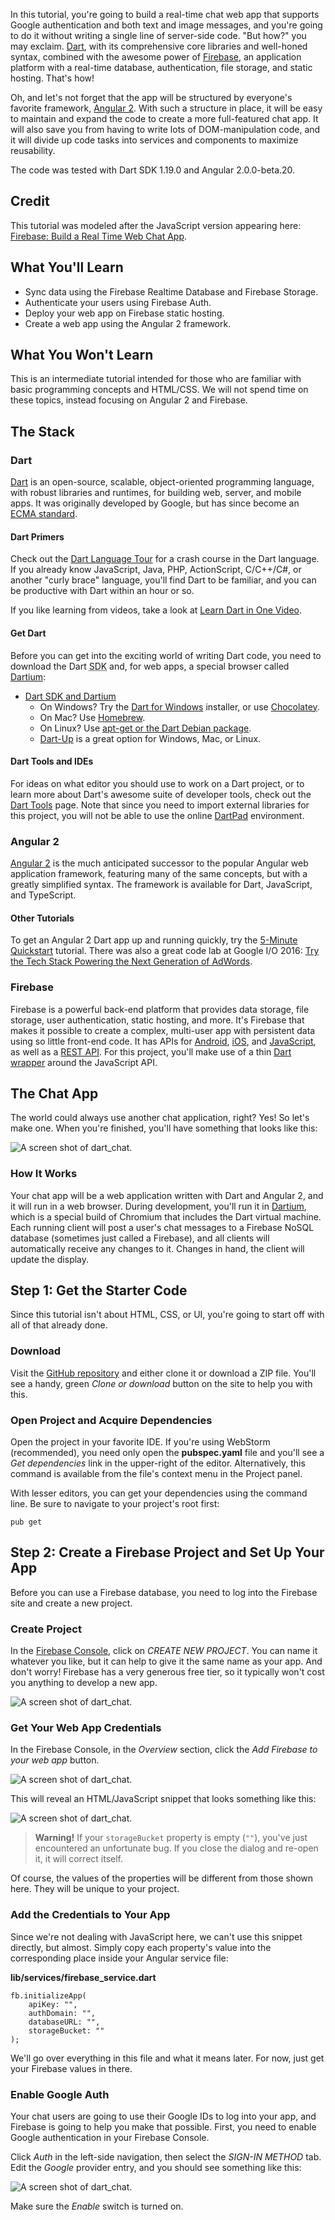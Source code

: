 In this tutorial, you're going to build a real-time chat web app that supports Google authentication and both text and image messages, and you're going to do it without writing a single line of server-side code. "But how?" you may exclaim. [Dart](https://www.dartlang.org/), with its comprehensive core libraries and well-honed syntax, combined with the awesome power of [Firebase](https://firebase.google.com/), an application platform with a real-time database, authentication, file storage, and static hosting. That's how!

Oh, and let's not forget that the app will be structured by everyone's favorite framework, [Angular 2](https://angular.io/). With such a structure in place, it will be easy to maintain and expand the code to create a more full-featured chat app. It will also save you from having to write lots of DOM-manipulation code, and it will divide up code tasks into services and components to maximize reusability.

The code was tested with Dart SDK 1.19.0 and Angular 2.0.0-beta.20.

## Credit
This tutorial was modeled after the JavaScript version appearing here: [Firebase: Build a Real Time Web Chat App](https://codelabs.developers.google.com/codelabs/firebase-web/).

## What You'll Learn

- Sync data using the Firebase Realtime Database and Firebase Storage.
- Authenticate your users using Firebase Auth.
- Deploy your web app on Firebase static hosting.
- Create a web app using the Angular 2 framework.

## What You Won't Learn

This is an intermediate tutorial intended for those who are familiar with basic programming concepts and HTML/CSS. We will not spend time on these topics, instead focusing on Angular 2 and Firebase.

## The Stack

### Dart
[Dart](https://www.dartlang.org) is an open-source, scalable, object-oriented programming language, with robust libraries and runtimes, for building web, server, and mobile apps. It was originally developed by Google, but has since become an [ECMA standard](http://www.ecma-international.org/publications/standards/Ecma-408.htm).

#### Dart Primers
Check out the [Dart Language Tour](https://www.dartlang.org/guides/language/language-tour) for a crash course in the Dart language. If you already know JavaScript, Java, PHP, ActionScript, C/C++/C#, or another "curly brace" language, you'll find Dart to be familiar, and you can be productive with Dart within an hour or so.

If you like learning from videos, take a look at [Learn Dart in One Video](https://www.youtube.com/watch?v=OLjyCy-7U2U&feature=autoshare).

#### Get Dart
Before you can get into the exciting world of writing Dart code, you need to download the Dart <abbr title="Software Development Kit">SDK</abbr> and, for web apps, a special browser called [Dartium](https://webdev.dartlang.org/tools/dartium):

 - [Dart SDK and Dartium](https://www.dartlang.org/downloads/)
     - On Windows? Try the [Dart for Windows](http://www.gekorm.com/dart-windows/) installer, or use [Chocolatey](https://www.dartlang.org/downloads/windows.html).
     - On Mac? Use [Homebrew](https://www.dartlang.org/downloads/mac.html).
     - On Linux? Use [apt-get or the Dart Debian package](https://www.dartlang.org/downloads/linux.html).
     - [Dart-Up](https://www.npmjs.com/package/dart-up) is a great option for Windows, Mac, or Linux.
     
#### Dart Tools and IDEs
For ideas on what editor you should use to work on a Dart project, or to learn more about Dart's awesome suite of developer tools, check out the [Dart Tools](https://www.dartlang.org/tools) page. Note that since you need to import external libraries for this project, you will not be able to use the online [DartPad](https://www.dartlang.org/tools/dartpad) environment.

### Angular 2
[Angular 2](https://angular.io) is the much anticipated successor to the popular Angular web application framework, featuring many of the same concepts, but with a greatly simplified syntax. The framework is available for Dart, JavaScript, and TypeScript.

#### Other Tutorials
To get an Angular 2 Dart app up and running quickly, try the [5-Minute Quickstart](https://angular.io/docs/dart/latest/quickstart.html) tutorial. There was also a great code lab at Google I/O 2016: [Try the Tech Stack Powering the Next Generation of AdWords](https://codelabs.developers.google.com/codelabs/ng2-dart/index.html).

### Firebase
Firebase is a powerful back-end platform that provides data storage, file storage, user authentication, static hosting, and more. It's Firebase that makes it possible to create a complex, multi-user app with persistent data using so little front-end code. It has APIs for [Android](https://firebase.google.com/docs/database/android/start/), [iOS](https://firebase.google.com/docs/database/ios/start), and [JavaScript](https://firebase.google.com/docs/database/web/start), as well as a [REST API](https://firebase.google.com/docs/database/rest/start). For this project, you'll make use of a thin [Dart wrapper](https://pub.dartlang.org/packages/firebase3) around the JavaScript API.

## The Chat App
The world could always use another chat application, right? Yes! So let's make one. When you're finished, you'll have something that looks like this:

![A screen shot of dart_chat.](http://i.imgur.com/cOSituo.png)

### How It Works
Your chat app will be a web application written with Dart and Angular 2, and it will run in a web browser. During development, you'll run it in [Dartium](https://webdev.dartlang.org/tools/dartium), which is a special build of Chromium that includes the Dart virtual machine. Each running client will post a user's chat messages to a Firebase NoSQL database (sometimes just called a Firebase), and all clients will automatically receive any changes to it. Changes in hand, the client will update the display.

## Step 1: Get the Starter Code
Since this tutorial isn't about HTML, CSS, or UI, you're going to start off with all of that already done.

### Download
Visit the [GitHub repository](https://github.com/montyr75/dart_chat_ng2_fb3_start/) and either clone it or download a ZIP file. You'll see a handy, green _Clone or download_ button on the site to help you with this.

### Open Project and Acquire Dependencies
Open the project in your favorite IDE. If you're using WebStorm (recommended), you need only open the **pubspec.yaml** file and you'll see a _Get dependencies_ link in the upper-right of the editor. Alternatively, this command is available from the file's context menu in the Project panel.

With lesser editors, you can get your dependencies using the command line. Be sure to navigate to your project's root first:

    pub get

## Step 2: Create a Firebase Project and Set Up Your App
Before you can use a Firebase database, you need to log into the Firebase site and create a new project.

### Create Project
In the [Firebase Console](https://console.firebase.google.com/), click on _CREATE NEW PROJECT_. You can name it whatever you like, but it can help to give it the same name as your app. And don't worry! Firebase has a very generous free tier, so it typically won't cost you anything to develop a new app.

![A screen shot of dart_chat.](https://codelabs.developers.google.com/codelabs/firebase-web/img/b956b992f90b2076.png)

### Get Your Web App Credentials
In the Firebase Console, in the _Overview_ section, click the _Add Firebase to your web app_ button.

![A screen shot of dart_chat.](https://codelabs.developers.google.com/codelabs/firebase-web/img/7b81812f17feca63.png)

This will reveal an HTML/JavaScript snippet that looks something like this:

![A screen shot of dart_chat.](https://codelabs.developers.google.com/codelabs/firebase-web/img/2d1763dad02edba6.png)

> **Warning!**
> If your `storageBucket` property is empty (`""`), you've just encountered an unfortunate bug. If you close the dialog and re-open it, it will correct itself.

Of course, the values of the properties will be different from those shown here. They will be unique to your project.

### Add the Credentials to Your App

Since we're not dealing with JavaScript here, we can't use this snippet directly, but almost. Simply copy each property's value into the corresponding place inside your Angular service file:

**lib/services/firebase_service.dart**

    fb.initializeApp(
        apiKey: "",
        authDomain: "",
        databaseURL: "",
        storageBucket: ""
    );

We'll go over everything in this file and what it means later. For now, just get your Firebase values in there.

### Enable Google Auth
Your chat users are going to use their Google IDs to log into your app, and Firebase is going to help you make that possible. First, you need to enable Google authentication in your Firebase Console.

Click _Auth_ in the left-side navigation, then select the _SIGN-IN METHOD_ tab. Edit the _Google_ provider entry, and you should see something like this:

![A screen shot of dart_chat.](https://codelabs.developers.google.com/codelabs/firebase-web/img/1e7a17d97761d124.png)

Make sure the _Enable_ switch is turned on.